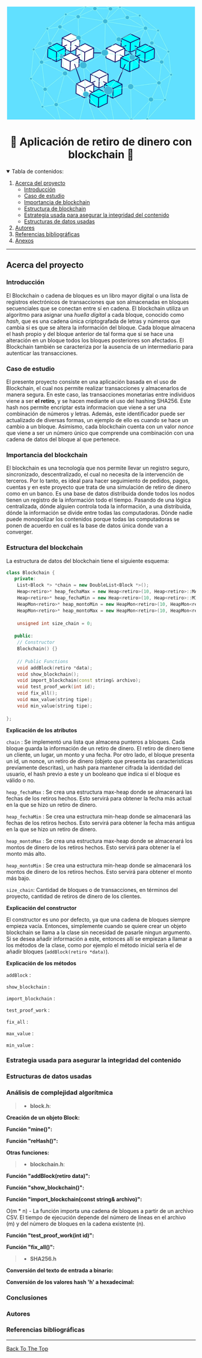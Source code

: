 <a name="readme-top"></a>

<div align="center">
  <a href="https://github.com/CS-DaviMagalhaes/Proyecto_Algoritmos_y_Estructuras">
    <img src="images/blockchain.jpg" alt="Blockchain" width="500" height="300">
  </a> 
  <h1>🔷 Aplicación de retiro de dinero con blockchain 🔶</h1>
  
  <p>
  
  </p>
</div>

<details open>
  <summary>Tabla de contenidos:</summary>
  <ol>
    <li><a href="#acerca-del-proyecto">
      Acerca del proyecto
      <ul>
        <li><a href="#introducción1">Introducción</a></li>
        <li><a href="#caso-de-estudio">Caso de estudio</a></li>
        <li><a href="#importancia-de-blockchain">Importancia de blockchain</a></li>
        <li><a href="#estructura-de-blockchain">Estructura de blockchain</a></li>
        <li><a href="#estrategia-usada-integridad">Estrategia usada para asegurar la integridad del contenido</a></li>
        <li><a href="#estructura-de-datos-usadas">Estructuras de datos usadas</a></li>
      </ul>
    </a></li>
    <li><a href="#autores">
      Autores
    </a></li>
    <li><a href="#referencias">
    Referencias bibliográficas
    </a></li>
    <li><a href="#anexos">
      Anexos
    </a></li>
  </ol>
</details>

---

## Acerca del proyecto

### Introducción
El Blockchain o cadena de bloques es un libro mayor digital o una lista de registros electrónicos de transacciones que son almacenadas en bloques secuenciales que se conectan entre sí en cadena. El blockchain utiliza un algoritmo para asignar una *huella digital* a cada bloque, conocido como *hash*, que es una cadena única criptografada de letras y números que cambia si es que se altera la información del bloque. Cada bloque almacena el hash propio y del bloque anterior de tal forma que si se hace una alteración en un bloque todos los bloques posteriores son afectados. El Blockchain también se caracteriza por la ausencia de un intermediario para autenticar las transacciones.

### Caso de estudio
El presente proyecto consiste en una aplicación basada en el uso de Blockchain, el cual nos permite realizar transacciones y almacenarlos de manera segura. En este caso, las transacciones monetarias entre individuos viene a ser **el retiro**, y se hacen mediante el uso del hashing SHA256.
Este hash nos permite encriptar esta informacion que viene a ser una combinación de números y letras. Además, este identificador puede ser actualizado de diversas formas, un ejemplo de ello es cuando se hace un cambio a un bloque. Asimismo, cada blockchain cuenta con un valor *nonce* que viene a ser un número único que comprende una combinación con una cadena de datos del bloque al que pertenece.
### Importancia del blockchain
El blockchain es una tecnología que nos permite llevar un registro seguro, sincronizado, descentralizado, el cual no necesita de la intervención de terceros. Por lo tanto, es ideal para hacer seguimiento de pedidos, pagos, cuentas y en este proyecto que trata de una simulación de retiro de dinero como en un banco.
Es una base de datos distribuida donde todos los nodos tienen un registro de la información todo el tiempo. Pasando de una lógica centralizada, dónde alguien controla toda la información, a una distribuida, dónde la información se divide entre todas las computadoras. Dónde nadie puede monopolizar los contenidos porque todas las computadoras se ponen de acuerdo en cuál es la base de datos única donde van a converger.
### Estructura del blockchain
La estructura de datos del blockchain tiene el siguiente esquema:

```cpp
class Blockchain {
   private:
    List<Block *> *chain = new DoubleList<Block *>();
    Heap<retiro>* heap_fechaMax = new Heap<retiro>(10, Heap<retiro>::MAX_HEAP);
    Heap<retiro>* heap_fechaMin = new Heap<retiro>(10, Heap<retiro>::MIN_HEAP);
    HeapMon<retiro>* heap_montoMin = new HeapMon<retiro>(10, HeapMon<retiro>::MIN_HEAP);
    HeapMon<retiro>* heap_montoMax = new HeapMon<retiro>(10, HeapMon<retiro>::MAX_HEAP);

    unsigned int size_chain = 0;
    
   public:
    // Constructor
    Blockchain() {}

    // Public Functions
    void addBlock(retiro *data);
    void show_blockchain();
    void import_blockchain(const string& archivo);
    void test_proof_work(int id);
    void fix_all();
    void max_value(string tipe);
    void min_value(string tipe);

};
```

**Explicación de los atributos**

`chain` : Se implementó una lista que almacena punteros a bloques. Cada bloque guarda la información de un retiro de dinero. El retiro de dinero tiene un cliente, un lugar, un monto y una fecha. Por otro lado, el bloque presenta un id, un nonce, un retiro de dinero (objeto que presenta las caracteristicas previamente descritas), un hash para mantener cifrada la identidad del usuario, el hash previo a este y un booleano que indica si el bloque es válido o no.

`heap_fechaMax` : Se crea una estructura max-heap donde se almacenará las fechas de los retiros hechos. Esto servirá para obtener la fecha más actual en la que se hizo un retiro de dinero.

`heap_fechaMin` : Se crea una estructura min-heap donde se almacenará las fechas de los retiros hechos. Esto servirá para obtener la fecha más antigua en la que se hizo un retiro de dinero.

`heap_montoMax` : Se crea una estructura max-heap donde se almacenará los montos de dinero de los retiros hechos. Esto servirá para obtener la el monto más alto.

`heap_montoMin` : Se crea una estructura min-heap donde se almacenará los montos de dinero de los retiros hechos. Esto servirá para obtener el monto más bajo.

`size_chain`: Cantidad de bloques o de transacciones, en términos del proyecto, cantidad de retiros de dinero de los clientes.

**Explicación del constructor**

El constructor es uno por defecto, ya que una cadena de bloques siempre empieza vacía. Entonces, simplemente cuando se quiere crear un objeto blockchain se llama a la clase sin necesidad de pasarle ningun argumento. Si se desea añadir información a este, entonces allí se empiezan a llamar a los métodos de la clase, como por ejemplo el método inicial sería el de añadir bloques (`addBlock(retiro *data)`).

**Explicación de los métodos**

`addBlock` : 

`show_blockchain` : 

`import_blockchain` : 

`test_proof_work` : 

`fix_all` : 

`max_value` : 

`min_value` : 


### Estrategia usada para asegurar la integridad del contenido


### Estructuras de datos usadas


### Análisis de complejidad algorítmica
>- **block.h**:



**Creación de un objeto Block:**


**Función "mine()":** 



**Función "reHash()":**


**Otras funciones:**


>- **blockchain.h**:



**Función "addBlock(retiro data)":**


**Función "show_blockchain()":**


**Función "import_blockchain(const string& archivo)":**

O(m * n) - La función importa una cadena de bloques a partir de un archivo CSV. El tiempo de ejecución depende del número de líneas en el archivo (m) y del número de bloques en la cadena existente (n).

**Función "test_proof_work(int id)":**




**Función "fix_all()":**



>- **SHA256.h** 



**Conversión del texto de entrada a binario:**




**Conversión de los valores hash 'h' a hexadecimal:**


### Conclusiones


### Autores

### Referencias bibliográficas

---

[Back To The Top](#readme-top)

